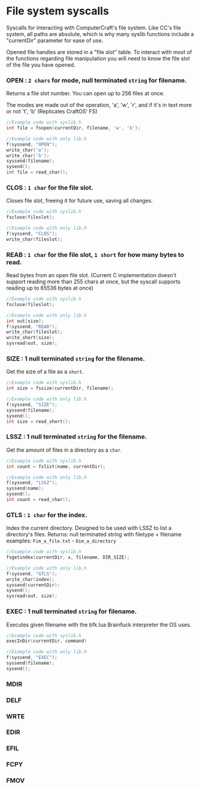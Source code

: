 # File system syscalls

Syscalls for interacting with ComputerCraft's file system. Like CC's file system, all paths are absolute, which is why many syslib functions include a "currentDir" parameter for ease of use.

Opened file handles are stored in a "file slot" table. To interact with most of the functions regarding file manipulation you will need to know the file slot of the file you have opened.

### OPEN : `2 chars` for mode, null terminated `string` for filename.
Returns a file slot number. You can open up to 256 files at once.

The modes are made out of the operation, 'a', 'w', 'r', and if it's in text more or not 't', 'b' (Replicates CraftOS' FS)

```c
//Example code with syslib.h
int file = fsopen(currentDir, filename, 'w', 'b');

//Example code with only lib.h
f(syssend, "OPEN");
write_char('w');
write_char('b');
syssend(filename);
sysend();
int file = read_char();
```

### CLOS : `1 char` for the file slot.
Closes file slot, freeing it for future use, saving all changes.


```c
//Example code with syslib.h
fsclose(fileslot);

//Example code with only lib.h
f(syssend, "CLOS");
write_char(fileslot);
```

### REAB : `1 char` for the file slot, `1 short` for how many bytes to read.
Read bytes from an open file slot.
(Current C implementation doesn't support reading more than 255 chars at once, but the syscall supports reading up to 65536 bytes at once)

```c
//Example code with syslib.h
fsclose(fileslot);

//Example code with only lib.h
int out[size];
f(syssend, "REAB");
write_char(fileslot);
write_short(size);
sysread(out, size);
```

### SIZE : 1 null terminated `string` for the filename.
Get the size of a file as a `short`.

```c
//Example code with syslib.h
int size = fssize(currentDir, filename);

//Example code with only lib.h
f(syssend, "SIZE");
syssend(filename);
sysend();
int size = read_short();
```

### LSSZ : 1 null terminated `string` for the filename.
Get the amount of files in a directory as a `char`.


```c
//Example code with syslib.h
int count = fslist(name, currentDir);

//Example code with only lib.h
f(syssend, "LSSZ");
syssend(name);
sysend();
int count = read_char();
```

### GTLS : `1 char` for the index.
Index the current directory. Designed to be used with LSSZ to list a directory's files.
Returns: null terminated string with filetype + filename
examples: `Fim_a_file.txt` - `Dim_a_directory`

```c
//Example code with syslib.h
fsgetindex(currentDir, x, filename, DIR_SIZE);

//Example code with only lib.h
f(syssend, "GTLS");
write_char(index);
syssend(currentDir);
sysend();
sysread(out, size);
```

### EXEC : 1 null terminated `string` for filename.
Executes given filename with the bfk.lua Brainfuck interpreter the OS uses.

```c
//Example code with syslib.h
execInDir(currentDir, command)

//Example code with only lib.h
f(syssend, "EXEC");
syssend(filename);
sysend();
```

### MDIR
### DELF
### WRTE
### EDIR
### EFIL
### FCPY
### FMOV
